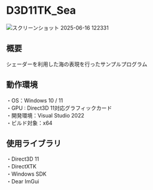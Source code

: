 
# D3D11TK_Sea
![スクリーンショット 2025-06-16 122331](https://github.com/user-attachments/assets/bd1a9669-fc15-4022-8ce5-de395f2dc53a)

## 概要
  シェーダーを利用した海の表現を行ったサンプルプログラム

## 動作環境
・OS：Windows 10 / 11  
・GPU : Direct3D 11対応グラフィックカード  
・開発環境：Visual Studio 2022  
・ビルド対象：x64  

## 使用ライブラリ
・Direct3D 11  
・DirectXTK  
・Windows SDK  
・Dear ImGui  
